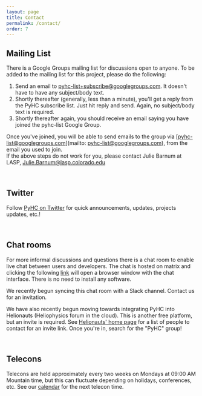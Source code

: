 ```yaml
---
layout: page
title: Contact
permalink: /contact/
order: 7
---
```

## Mailing List
There is a Google Groups mailing list for discussions open to anyone. To be added to the mailing list for this project, please do the following:<br />
1) Send an email to pyhc-list+subscribe@googlegroups.com. It doesn't have to have any subject/body text.  
2) Shortly thereafter (generally, less than a minute), you'll get a reply from the PyHC subscribe list. Just hit reply and send. Again, no subject/body text is required.  
3) Shortly thereafter again, you should receive an email saying you have joined the pyhc-list Google Group.  

Once you've joined, you will be able to send emails to the group via [pyhc-list@googlegroups.com](mailto: pyhc-list@googlegroups.com), from the email you used to join.<br />
If the above steps do not work for you, please contact Julie Barnum at LASP, [Julie.Barnum@lasp.colorado.edu](mailto:Julie.Barnum@lasp.colorado.edu)

<br>

## Twitter
Follow [PyHC on Twitter](https://twitter.com/PyHC_official) for quick announcements, updates, projects updates, etc.! 

<br>

## Chat rooms
For more informal discussions and questions there is a chat room to enable live chat between users and developers. The chat is hosted on matrix and clicking the following [link](https://riot.im/app/#/room/#heliopython:openastronomy.org) will open a browser window with the chat interface. There is no need to install any software.

We recently begun syncing this chat room with a Slack channel. Contact us for an invitation. 

We have also recently begun moving towards integrating PyHC into Helionauts (Heliophysics forum in the cloud). This is another free platform, but an invite is required. See [Helionauts' home page](https://helionauts.org/login) for a list of people to contact for an invite link. Once you're in, search for the "PyHC" group! 

<br>

## Telecons
Telecons are held approximately every two weeks on Mondays at 09:00 AM Mountain time, but this can fluctuate depending on holidays, conferences, etc. See our [calendar](https://calendar.google.com/calendar?cid=NG42Z3YyaWZncDZyZ25rOGF1N2pzZjF1azBAZ3JvdXAuY2FsZW5kYXIuZ29vZ2xlLmNvbQ) for the next telecon time.
